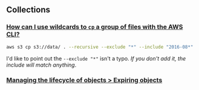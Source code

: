 
## Collections

### [How can I use wildcards to `cp` a group of files with the AWS CLI?](https://stackoverflow.com/a/38834779/5163033)

```sh
aws s3 cp s3://data/ . --recursive --exclude "*" --include "2016-08*"
```

I'd like to point out the `--exclude "*"` isn't a typo. _If you don't add it, the include will match anything_.

### [Managing the lifecycle of objects > Expiring objects](https://docs.aws.amazon.com/AmazonS3/latest/userguide/lifecycle-expire-general-considerations.html)
